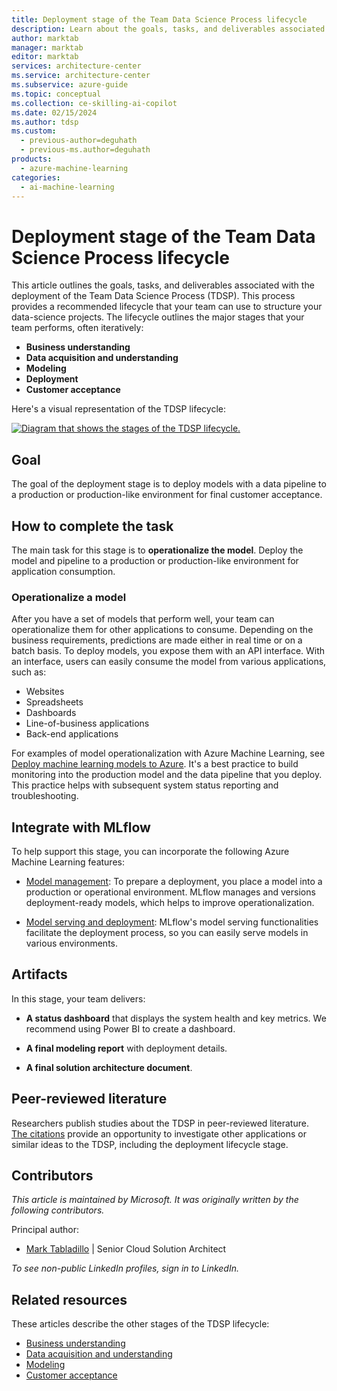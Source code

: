 ```yaml
---
title: Deployment stage of the Team Data Science Process lifecycle
description: Learn about the goals, tasks, and deliverables associated with the deployment stage of the Team Data Science Process.
author: marktab
manager: marktab
editor: marktab
services: architecture-center
ms.service: architecture-center
ms.subservice: azure-guide
ms.topic: conceptual
ms.collection: ce-skilling-ai-copilot
ms.date: 02/15/2024
ms.author: tdsp
ms.custom:
  - previous-author=deguhath
  - previous-ms.author=deguhath
products:
  - azure-machine-learning
categories:
  - ai-machine-learning
---
```

# Deployment stage of the Team Data Science Process lifecycle

This article outlines the goals, tasks, and deliverables associated with the deployment of the Team Data Science Process (TDSP). This process provides a recommended lifecycle that your team can use to structure your data-science projects. The lifecycle outlines the major stages that your team performs, often iteratively:

- **Business understanding**
- **Data acquisition and understanding**
- **Modeling**
- **Deployment**
- **Customer acceptance**

Here's a visual representation of the TDSP lifecycle:

[![Diagram that shows the stages of the TDSP lifecycle.](./media/lifecycle/tdsp-lifecycle2.png)](./media/lifecycle/tdsp-lifecycle2.png)

## Goal

The goal of the deployment stage is to deploy models with a data pipeline to a production or production-like environment for final customer acceptance.

## How to complete the task

The main task for this stage is to **operationalize the model**. Deploy the model and pipeline to a production or production-like environment for application consumption.

### Operationalize a model

After you have a set of models that perform well, your team can operationalize them for other applications to consume. Depending on the business requirements, predictions are made either in real time or on a batch basis. To deploy models, you expose them with an API interface. With an interface, users can easily consume the model from various applications, such as:

* Websites
* Spreadsheets
* Dashboards
* Line-of-business applications
* Back-end applications

For examples of model operationalization with Azure Machine Learning, see [Deploy machine learning models to Azure](/azure/machine-learning/how-to-deploy-managed-online-endpoints). It's a best practice to build monitoring into the production model and the data pipeline that you deploy. This practice helps with subsequent system status reporting and troubleshooting.

## Integrate with MLflow

To help support this stage, you can incorporate the following Azure Machine Learning features:

- [Model management](/azure/machine-learning/how-to-manage-models-mlflow): To prepare a deployment, you place a model into a production or operational environment. MLflow manages and versions deployment-ready models, which helps to improve operationalization.

- [Model serving and deployment](/azure/machine-learning/how-to-deploy-mlflow-models): MLflow's model serving functionalities facilitate the deployment process, so you can easily serve models in various environments.

## Artifacts

In this stage, your team delivers:

* **A status dashboard** that displays the system health and key metrics. We recommend using Power BI to create a dashboard.

* **A final modeling report** with deployment details.
* **A final solution architecture document**.

## Peer-reviewed literature

Researchers publish studies about the TDSP in peer-reviewed literature. [The citations](/azure/architecture/data-science-process/lifecycle#peer-reviewed-citations) provide an opportunity to investigate other applications or similar ideas to the TDSP, including the deployment lifecycle stage.

## Contributors

*This article is maintained by Microsoft. It was originally written by the following contributors.* 

Principal author:

 - [Mark Tabladillo](https://www.linkedin.com/in/marktab) | Senior Cloud Solution Architect

*To see non-public LinkedIn profiles, sign in to LinkedIn.*

## Related resources

These articles describe the other stages of the TDSP lifecycle:

- [Business understanding](lifecycle-business-understanding.md)
- [Data acquisition and understanding](lifecycle-data.md)
- [Modeling](lifecycle-modeling.md)
- [Customer acceptance](lifecycle-acceptance.md)

